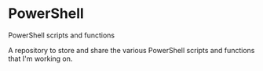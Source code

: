 # PowerShell
PowerShell scripts and functions

A repository to store and share the various PowerShell scripts and functions that I'm working on.